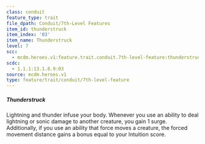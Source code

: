 ```yaml
---
class: conduit
feature_type: trait
file_dpath: Conduit/7th-Level Features
item_id: thunderstruck
item_index: '03'
item_name: Thunderstruck
level: 7
scc:
  - mcdm.heroes.v1:feature.trait.conduit.7th-level-feature:thunderstruck
scdc:
  - 1.1.1:13.1.8.9:03
source: mcdm.heroes.v1
type: feature/trait/conduit/7th-level-feature
---
```


##### Thunderstruck

Lightning and thunder infuse your body. Whenever you use an ability to deal lightning or sonic damage to another creature, you gain 1 surge. Additionally, if you use an ability that force moves a creature, the forced movement distance gains a bonus equal to your Intuition score.
